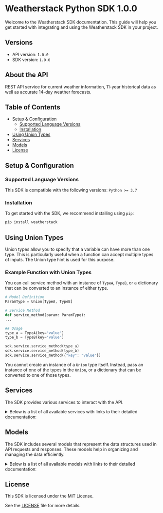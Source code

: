 # Weatherstack Python SDK 1.0.0

Welcome to the Weatherstack SDK documentation. This guide will help you get started with integrating and using the Weatherstack SDK in your project.

## Versions

- API version: `1.0.0`
- SDK version: `1.0.0`

## About the API

REST API service for current weather information, 11-year historical data as well as accurate 14-day weather forecasts.

## Table of Contents

- [Setup & Configuration](#setup--configuration)
  - [Supported Language Versions](#supported-language-versions)
  - [Installation](#installation)
- [Using Union Types](#using-union-types)
- [Services](#services)
- [Models](#models)
- [License](#license)

## Setup & Configuration

### Supported Language Versions

This SDK is compatible with the following versions: `Python >= 3.7`

### Installation

To get started with the SDK, we recommend installing using `pip`:

```bash
pip install weatherstack
```

## Using Union Types

Union types allow you to specify that a variable can have more than one type. This is particularly useful when a function can accept multiple types of inputs. The Union type hint is used for this purpose.

### Example Function with Union Types

You can call service method with an instance of `TypeA`, `TypeB`, or a dictionary that can be converted to an instance of either type.

```python
# Model Definition
ParamType = Union[TypeA, TypeB]

# Service Method
def service_method(param: ParamType):
...

## Usage
type_a = TypeA(key="value")
type_b = TypeB(key="value")

sdk.service.service_method(type_a)
sdk.service.service_method(type_b)
sdk.service.service_method({"key": "value"})
```

You cannot create an instance of a `Union` type itself. Instead, pass an instance of one of the types in the `Union`, or a dictionary that can be converted to one of those types.

## Services

The SDK provides various services to interact with the API.

<details> 
<summary>Below is a list of all available services with links to their detailed documentation:</summary>

| Name                                                                                             |
| :----------------------------------------------------------------------------------------------- |
| [CurrentService](documentation/services/CurrentService.md)                                       |
| [HistoricalService](documentation/services/HistoricalService.md)                                 |
| [ForecastService](documentation/services/ForecastService.md)                                     |
| [AutocompleteLocationLookupService](documentation/services/AutocompleteLocationLookupService.md) |

</details>

## Models

The SDK includes several models that represent the data structures used in API requests and responses. These models help in organizing and managing the data efficiently.

<details> 
<summary>Below is a list of all available models with links to their detailed documentation:</summary>

| Name                                                                                              | Description |
| :------------------------------------------------------------------------------------------------ | :---------- |
| [CurrentLocationOkResponse](documentation/models/CurrentLocationOkResponse.md)                    |             |
| [HistoricalDataOkResponse](documentation/models/HistoricalDataOkResponse.md)                      |             |
| [ForecastDataOkResponse](documentation/models/ForecastDataOkResponse.md)                          |             |
| [AutocompleteOkResponse](documentation/models/AutocompleteOkResponse.md)                          |             |
| [CurrentLocationOkResponse_1](documentation/models/CurrentLocationOkResponse1.md)                 |             |
| [CurrentLocationOkResponse_2](documentation/models/CurrentLocationOkResponse2.md)                 |             |
| [CurrentLocationOkResponse_3](documentation/models/CurrentLocationOkResponse3.md)                 |             |
| [CurrentLocationOkResponse_1Current](documentation/models/CurrentLocationOkResponse1Current.md)   |             |
| [CurrentLocationOkResponse_1Location](documentation/models/CurrentLocationOkResponse1Location.md) |             |
| [CurrentLocationOkResponse_1Request](documentation/models/CurrentLocationOkResponse1Request.md)   |             |
| [CurrentLocationOkResponse_2Current](documentation/models/CurrentLocationOkResponse2Current.md)   |             |
| [CurrentLocationOkResponse_2Location](documentation/models/CurrentLocationOkResponse2Location.md) |             |
| [CurrentLocationOkResponse_2Request](documentation/models/CurrentLocationOkResponse2Request.md)   |             |
| [CurrentLocationOkResponse_3Current](documentation/models/CurrentLocationOkResponse3Current.md)   |             |
| [CurrentLocationOkResponse_3Location](documentation/models/CurrentLocationOkResponse3Location.md) |             |
| [CurrentLocationOkResponse_3Request](documentation/models/CurrentLocationOkResponse3Request.md)   |             |
| [HistoricalDataOkResponseCurrent](documentation/models/HistoricalDataOkResponseCurrent.md)        |             |
| [Historical](documentation/models/Historical.md)                                                  |             |
| [HistoricalDataOkResponseLocation](documentation/models/HistoricalDataOkResponseLocation.md)      |             |
| [HistoricalDataOkResponseRequest](documentation/models/HistoricalDataOkResponseRequest.md)        |             |
| [\_2015_01_21](documentation/models/_2015_01_21.md)                                               |             |
| [\_2015_01_22](documentation/models/_2015_01_22.md)                                               |             |
| [\_2015_01_23](documentation/models/_2015_01_23.md)                                               |             |
| [\_2015_01_24](documentation/models/_2015_01_24.md)                                               |             |
| [\_2015_01_25](documentation/models/_2015_01_25.md)                                               |             |
| [\_2015_01_21Astro](documentation/models/_2015_01_21Astro.md)                                     |             |
| [Hourly](documentation/models/Hourly.md)                                                          |             |
| [\_2015_01_22Astro](documentation/models/_2015_01_22Astro.md)                                     |             |
| [\_2015_01_23Astro](documentation/models/_2015_01_23Astro.md)                                     |             |
| [\_2015_01_24Astro](documentation/models/_2015_01_24Astro.md)                                     |             |
| [\_2015_01_25Astro](documentation/models/_2015_01_25Astro.md)                                     |             |
| [ForecastDataOkResponseCurrent](documentation/models/ForecastDataOkResponseCurrent.md)            |             |
| [Forecast](documentation/models/Forecast.md)                                                      |             |
| [ForecastDataOkResponseLocation](documentation/models/ForecastDataOkResponseLocation.md)          |             |
| [ForecastDataOkResponseRequest](documentation/models/ForecastDataOkResponseRequest.md)            |             |
| [\_2024_03_18](documentation/models/_2024_03_18.md)                                               |             |
| [\_2024_03_19](documentation/models/_2024_03_19.md)                                               |             |
| [\_2024_03_20](documentation/models/_2024_03_20.md)                                               |             |
| [\_2024_03_21](documentation/models/_2024_03_21.md)                                               |             |
| [\_2024_03_22](documentation/models/_2024_03_22.md)                                               |             |
| [\_2024_03_23](documentation/models/_2024_03_23.md)                                               |             |
| [\_2024_03_24](documentation/models/_2024_03_24.md)                                               |             |
| [\_2024_03_18Astro](documentation/models/_2024_03_18Astro.md)                                     |             |
| [\_2024_03_19Astro](documentation/models/_2024_03_19Astro.md)                                     |             |
| [\_2024_03_20Astro](documentation/models/_2024_03_20Astro.md)                                     |             |
| [\_2024_03_21Astro](documentation/models/_2024_03_21Astro.md)                                     |             |
| [\_2024_03_22Astro](documentation/models/_2024_03_22Astro.md)                                     |             |
| [\_2024_03_23Astro](documentation/models/_2024_03_23Astro.md)                                     |             |
| [\_2024_03_24Astro](documentation/models/_2024_03_24Astro.md)                                     |             |
| [AutocompleteOkResponseRequest](documentation/models/AutocompleteOkResponseRequest.md)            |             |
| [Results](documentation/models/Results.md)                                                        |             |

</details>

## License

This SDK is licensed under the MIT License.

See the [LICENSE](LICENSE) file for more details.

<!-- This file was generated by liblab | https://liblab.com/ -->
